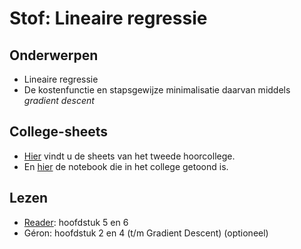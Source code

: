 # Stof: Lineaire regressie

## Onderwerpen

* Lineaire regressie
* De kostenfunctie en stapsgewijze minimalisatie daarvan middels _gradient descent_

## College-sheets

* [Hier](../files/2.lineaire-regressie.pdf) vindt u de sheets van het tweede hoorcollege.
* En [hier](../files/Gradient%20Descent%20(live%20coding%20HC%202).ipynb) de notebook die in het college getoond is.

## Lezen

* [Reader](https://blackboard.hanze.nl/bbcswebdav/pid-6341209-dt-content-rid-108927618_2/xid-108927618_2): hoofdstuk 5 en 6
* Géron: hoofdstuk 2 en 4 (t/m Gradient Descent) (optioneel)